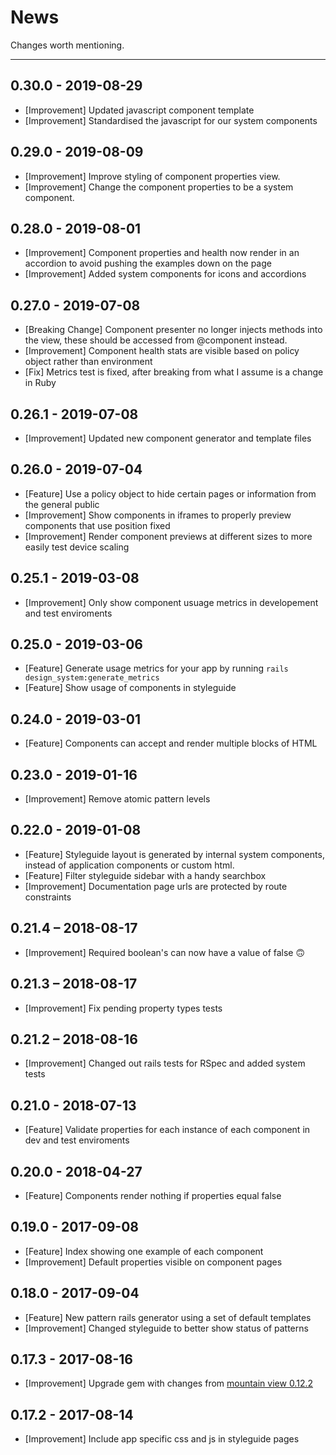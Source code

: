 # News

Changes worth mentioning.

---
## 0.30.0 - 2019-08-29
- [Improvement] Updated javascript component template
- [Improvement] Standardised the javascript for our system components

## 0.29.0 - 2019-08-09
- [Improvement] Improve styling of component properties view.
- [Improvement] Change the component properties to be a system component.

## 0.28.0 - 2019-08-01
- [Improvement] Component properties and health now render in an accordion to avoid pushing the examples down on the page
- [Improvement] Added system components for icons and accordions

## 0.27.0 - 2019-07-08
- [Breaking Change] Component presenter no longer injects methods into the view, these should be accessed from @component instead.
- [Improvement] Component health stats are visible based on policy object rather than environment
- [Fix] Metrics test is fixed, after breaking from what I assume is a change in Ruby

## 0.26.1 - 2019-07-08
- [Improvement] Updated new component generator and template files

## 0.26.0 - 2019-07-04
- [Feature] Use a policy object to hide certain pages or information from the general public
- [Improvement] Show components in iframes to properly preview components that use position fixed
- [Improvement] Render component previews at different sizes to more easily test device scaling

## 0.25.1 - 2019-03-08
- [Improvement] Only show component usuage metrics in developement and test enviroments

## 0.25.0 - 2019-03-06
- [Feature] Generate usage metrics for your app by running `rails design_system:generate_metrics`
- [Feature] Show usage of components in styleguide

## 0.24.0 - 2019-03-01
- [Feature] Components can accept and render multiple blocks of HTML

## 0.23.0 - 2019-01-16
- [Improvement] Remove atomic pattern levels

## 0.22.0 - 2019-01-08
- [Feature] Styleguide layout is generated by internal system components, instead of application components or custom html.
- [Feature] Filter styleguide sidebar with a handy searchbox
- [Improvement] Documentation page urls are protected by route constraints

## 0.21.4 – 2018-08-17
- [Improvement] Required boolean's can now have a value of false :upside_down_face:

## 0.21.3 – 2018-08-17
- [Improvement] Fix pending property types tests

## 0.21.2 – 2018-08-16
- [Improvement] Changed out rails tests for RSpec and added system tests

## 0.21.0 - 2018-07-13
- [Feature] Validate properties for each instance of each component in dev and test enviroments

## 0.20.0 - 2018-04-27
- [Feature] Components render nothing if properties equal false

## 0.19.0 - 2017-09-08
- [Feature] Index showing one example of each component
- [Improvement] Default properties visible on component pages

## 0.18.0 - 2017-09-04
- [Feature] New pattern rails generator using a set of default templates
- [Improvement] Changed styleguide to better show status of patterns

## 0.17.3 - 2017-08-16
- [Improvement] Upgrade gem with changes from [mountain view 0.12.2](https://github.com/devnacho/mountain_view)

## 0.17.2 - 2017-08-14
- [Improvement] Include app specific css and js in styleguide pages
